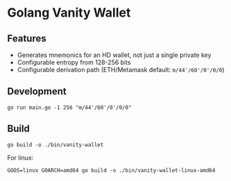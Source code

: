 # Golang Vanity Wallet

## Features
* Generates mnemonics for an HD wallet, not just a single private key
* Configurable entropy from 128-256 bits
* Configurable derivation path (ETH/Metamask default: `m/44'/60'/0'/0/0`)

## Development

```
go run main.go -1 256 "m/44'/60'/0'/0/0"
```

## Build

```
go build -o ./bin/vanity-wallet
```

For linux:
```
GOOS=linux GOARCH=amd64 go build -o ./bin/vanity-wallet-linux-amd64
```
